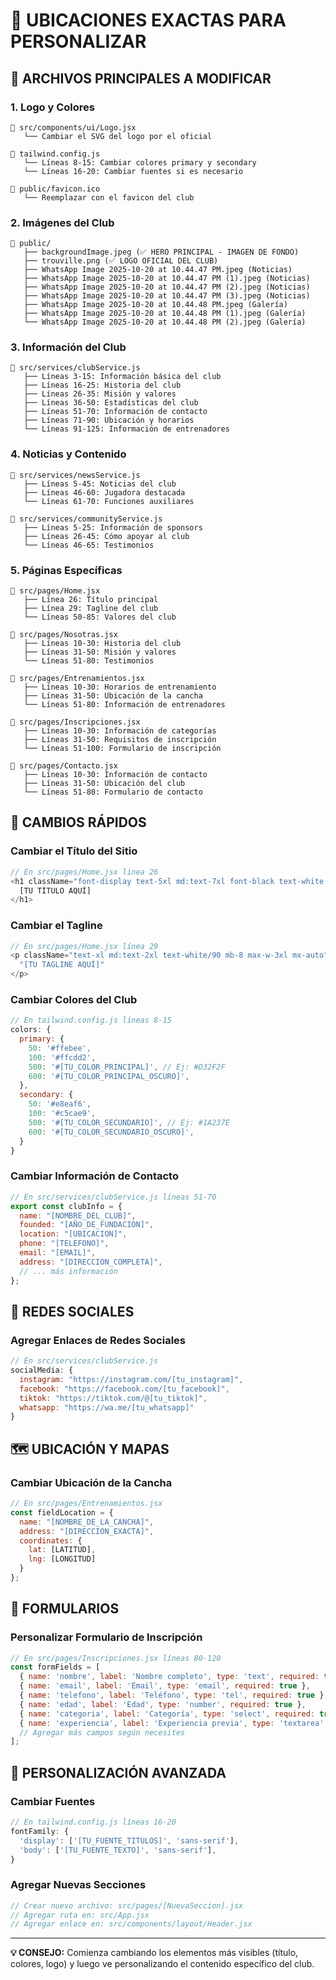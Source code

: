 # 🎯 UBICACIONES EXACTAS PARA PERSONALIZAR

## 📁 **ARCHIVOS PRINCIPALES A MODIFICAR**

### 1. **Logo y Colores**
```
📂 src/components/ui/Logo.jsx
   └── Cambiar el SVG del logo por el oficial

📂 tailwind.config.js
   └── Líneas 8-15: Cambiar colores primary y secondary
   └── Líneas 16-20: Cambiar fuentes si es necesario

📂 public/favicon.ico
   └── Reemplazar con el favicon del club
```

### 2. **Imágenes del Club**
```
📂 public/
   ├── backgroundImage.jpeg (✅ HERO PRINCIPAL - IMAGEN DE FONDO)
   ├── trouville.png (✅ LOGO OFICIAL DEL CLUB)
   ├── WhatsApp Image 2025-10-20 at 10.44.47 PM.jpeg (Noticias)
   ├── WhatsApp Image 2025-10-20 at 10.44.47 PM (1).jpeg (Noticias)
   ├── WhatsApp Image 2025-10-20 at 10.44.47 PM (2).jpeg (Noticias)
   ├── WhatsApp Image 2025-10-20 at 10.44.47 PM (3).jpeg (Noticias)
   ├── WhatsApp Image 2025-10-20 at 10.44.48 PM.jpeg (Galería)
   ├── WhatsApp Image 2025-10-20 at 10.44.48 PM (1).jpeg (Galería)
   └── WhatsApp Image 2025-10-20 at 10.44.48 PM (2).jpeg (Galería)
```

### 3. **Información del Club**
```
📂 src/services/clubService.js
   ├── Líneas 3-15: Información básica del club
   ├── Líneas 16-25: Historia del club
   ├── Líneas 26-35: Misión y valores
   ├── Líneas 36-50: Estadísticas del club
   ├── Líneas 51-70: Información de contacto
   ├── Líneas 71-90: Ubicación y horarios
   └── Líneas 91-125: Información de entrenadores
```

### 4. **Noticias y Contenido**
```
📂 src/services/newsService.js
   ├── Líneas 5-45: Noticias del club
   ├── Líneas 46-60: Jugadora destacada
   └── Líneas 61-70: Funciones auxiliares

📂 src/services/communityService.js
   ├── Líneas 5-25: Información de sponsors
   ├── Líneas 26-45: Cómo apoyar al club
   └── Líneas 46-65: Testimonios
```

### 5. **Páginas Específicas**
```
📂 src/pages/Home.jsx
   ├── Línea 26: Título principal
   ├── Línea 29: Tagline del club
   └── Líneas 50-85: Valores del club

📂 src/pages/Nosotras.jsx
   ├── Líneas 10-30: Historia del club
   ├── Líneas 31-50: Misión y valores
   └── Líneas 51-80: Testimonios

📂 src/pages/Entrenamientos.jsx
   ├── Líneas 10-30: Horarios de entrenamiento
   ├── Líneas 31-50: Ubicación de la cancha
   └── Líneas 51-80: Información de entrenadores

📂 src/pages/Inscripciones.jsx
   ├── Líneas 10-30: Información de categorías
   ├── Líneas 31-50: Requisitos de inscripción
   └── Líneas 51-100: Formulario de inscripción

📂 src/pages/Contacto.jsx
   ├── Líneas 10-30: Información de contacto
   ├── Líneas 31-50: Ubicación del club
   └── Líneas 51-80: Formulario de contacto
```

## 🔧 **CAMBIOS RÁPIDOS**

### Cambiar el Título del Sitio
```javascript
// En src/pages/Home.jsx línea 26
<h1 className="font-display text-5xl md:text-7xl font-black text-white mb-6">
  [TU TÍTULO AQUÍ]
</h1>
```

### Cambiar el Tagline
```javascript
// En src/pages/Home.jsx línea 29
<p className="text-xl md:text-2xl text-white/90 mb-8 max-w-3xl mx-auto">
  "[TU TAGLINE AQUÍ]"
</p>
```

### Cambiar Colores del Club
```javascript
// En tailwind.config.js líneas 8-15
colors: {
  primary: {
    50: '#ffebee',
    100: '#ffcdd2',
    500: '#[TU_COLOR_PRINCIPAL]', // Ej: #D32F2F
    600: '#[TU_COLOR_PRINCIPAL_OSCURO]',
  },
  secondary: {
    50: '#e8eaf6',
    100: '#c5cae9',
    500: '#[TU_COLOR_SECUNDARIO]', // Ej: #1A237E
    600: '#[TU_COLOR_SECUNDARIO_OSCURO]',
  }
}
```

### Cambiar Información de Contacto
```javascript
// En src/services/clubService.js líneas 51-70
export const clubInfo = {
  name: "[NOMBRE_DEL_CLUB]",
  founded: "[AÑO_DE_FUNDACION]",
  location: "[UBICACION]",
  phone: "[TELEFONO]",
  email: "[EMAIL]",
  address: "[DIRECCION_COMPLETA]",
  // ... más información
};
```

## 📱 **REDES SOCIALES**

### Agregar Enlaces de Redes Sociales
```javascript
// En src/services/clubService.js
socialMedia: {
  instagram: "https://instagram.com/[tu_instagram]",
  facebook: "https://facebook.com/[tu_facebook]",
  tiktok: "https://tiktok.com/@[tu_tiktok]",
  whatsapp: "https://wa.me/[tu_whatsapp]"
}
```

## 🗺️ **UBICACIÓN Y MAPAS**

### Cambiar Ubicación de la Cancha
```javascript
// En src/pages/Entrenamientos.jsx
const fieldLocation = {
  name: "[NOMBRE_DE_LA_CANCHA]",
  address: "[DIRECCION_EXACTA]",
  coordinates: {
    lat: [LATITUD],
    lng: [LONGITUD]
  }
};
```

## 📧 **FORMULARIOS**

### Personalizar Formulario de Inscripción
```javascript
// En src/pages/Inscripciones.jsx líneas 80-120
const formFields = [
  { name: 'nombre', label: 'Nombre completo', type: 'text', required: true },
  { name: 'email', label: 'Email', type: 'email', required: true },
  { name: 'telefono', label: 'Teléfono', type: 'tel', required: true },
  { name: 'edad', label: 'Edad', type: 'number', required: true },
  { name: 'categoria', label: 'Categoría', type: 'select', required: true },
  { name: 'experiencia', label: 'Experiencia previa', type: 'textarea' },
  // Agregar más campos según necesites
];
```

## 🎨 **PERSONALIZACIÓN AVANZADA**

### Cambiar Fuentes
```javascript
// En tailwind.config.js líneas 16-20
fontFamily: {
  'display': ['[TU_FUENTE_TITULOS]', 'sans-serif'],
  'body': ['[TU_FUENTE_TEXTO]', 'sans-serif'],
}
```

### Agregar Nuevas Secciones
```javascript
// Crear nuevo archivo: src/pages/[NuevaSeccion].jsx
// Agregar ruta en: src/App.jsx
// Agregar enlace en: src/components/layout/Header.jsx
```

---

**💡 CONSEJO:** Comienza cambiando los elementos más visibles (título, colores, logo) y luego ve personalizando el contenido específico del club.
